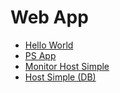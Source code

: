 # Web App

- [Hello World](hello/)
- [PS App](ps/)
- [Monitor Host Simple](monitor-host-simple/)
- [Host Simple (DB)](host-simple-db/)